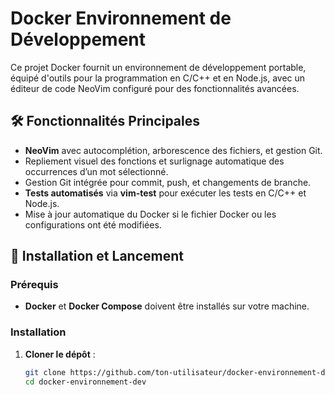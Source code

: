 # Docker Environnement de Développement

Ce projet Docker fournit un environnement de développement portable, équipé d'outils pour la programmation en C/C++ et en Node.js, avec un éditeur de code NeoVim configuré pour des fonctionnalités avancées.

## 🛠 Fonctionnalités Principales

- **NeoVim** avec autocomplétion, arborescence des fichiers, et gestion Git.
- Repliement visuel des fonctions et surlignage automatique des occurrences d’un mot sélectionné.
- Gestion Git intégrée pour commit, push, et changements de branche.
- **Tests automatisés** via **vim-test** pour exécuter les tests en C/C++ et Node.js.
- Mise à jour automatique du Docker si le fichier Docker ou les configurations ont été modifiées.

## 🚀 Installation et Lancement

### Prérequis

- **Docker** et **Docker Compose** doivent être installés sur votre machine.

### Installation

1. **Cloner le dépôt** :
   ```bash
   git clone https://github.com/ton-utilisateur/docker-environnement-dev.git
   cd docker-environnement-dev
